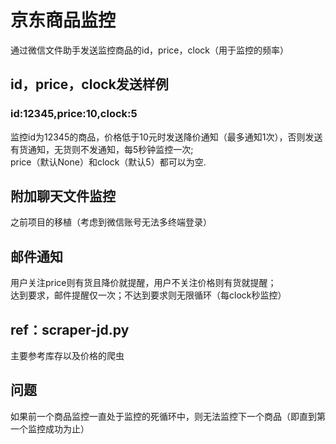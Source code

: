# 京东商品监控
通过微信文件助手发送监控商品的id，price，clock（用于监控的频率）<br>

## id，price，clock发送样例
### id:12345,price:10,clock:5
监控id为12345的商品，价格低于10元时发送降价通知（最多通知1次），否则发送有货通知，无货则不发通知，每5秒钟监控一次;<br>
price（默认None）和clock（默认5）都可以为空.<br>

## 附加聊天文件监控
之前项目的移植（考虑到微信账号无法多终端登录）<br>

## 邮件通知
用户关注price则有货且降价就提醒，用户不关注价格则有货就提醒；<br>
达到要求，邮件提醒仅一次；不达到要求则无限循环（每clock秒监控）<br>

## ref：scraper-jd.py
主要参考库存以及价格的爬虫<br>


## 问题
如果前一个商品监控一直处于监控的死循环中，则无法监控下一个商品（即直到第一个监控成功为止）

